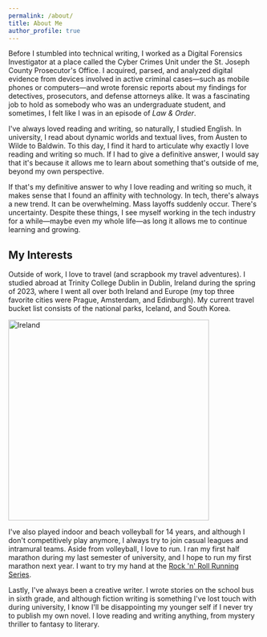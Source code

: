 ```yaml
---
permalink: /about/
title: About Me
author_profile: true
---
```


Before I stumbled into technical writing, I worked as a Digital Forensics Investigator at a place called the Cyber Crimes Unit under the St. Joseph County Prosecutor's Office. I acquired, parsed, and analyzed digital evidence from devices involved in active criminal cases—such as mobile phones or computers—and wrote forensic reports about my findings for detectives, prosecutors, and defense attorneys alike. It was a fascinating job to hold as somebody who was an undergraduate student, and sometimes, I felt like I was in an episode of *Law & Order*.

I've always loved reading and writing, so naturally, I studied English. In university, I read about dynamic worlds and textual lives, from Austen to Wilde to Baldwin. To this day, I find it hard to articulate why exactly I love reading and writing so much. If I had to give a definitive answer, I would say that it's because it allows me to learn about something that's outside of me, beyond my own perspective. 

If that's my definitive answer to why I love reading and writing so much, it makes sense that I found an affinity with technology. In tech, there's always a new trend. It can be overwhelming. Mass layoffs suddenly occur. There's uncertainty. Despite these things, I see myself working in the tech industry for a while—maybe even my whole life—as long it allows me to continue learning and growing. 

## My Interests
Outside of work, I love to travel (and scrapbook my travel adventures). I studied abroad at Trinity College Dublin in Dublin, Ireland during the spring of 2023, where I went all over both Ireland and Europe (my top three favorite cities were Prague, Amsterdam, and Edinburgh). My current travel bucket list consists of the national parks, Iceland, and South Korea.

<img src="https://github.com/katherine-holtz/katherine-holtz.github.io/raw/deb5926e4c3ebc1bdc523bdd78dec8fe9f02d7d7/images/ireland.jpg" alt="Ireland" width="400"/>

I've also played indoor and beach volleyball for 14 years, and although I don't competitively play anymore, I always try to join casual leagues and intramural teams. Aside from volleyball, I love to run. I ran my first half marathon during my last semester of university, and I hope to run my first marathon next year. I want to try my hand at the [Rock 'n' Roll Running Series](https://www.runrocknroll.com/).

Lastly, I've always been a creative writer. I wrote stories on the school bus in sixth grade, and although fiction writing is something I've lost touch with during university, I know I'll be disappointing my younger self if I never try to publish my own novel. I love reading and writing anything, from mystery thriller to fantasy to literary. 
